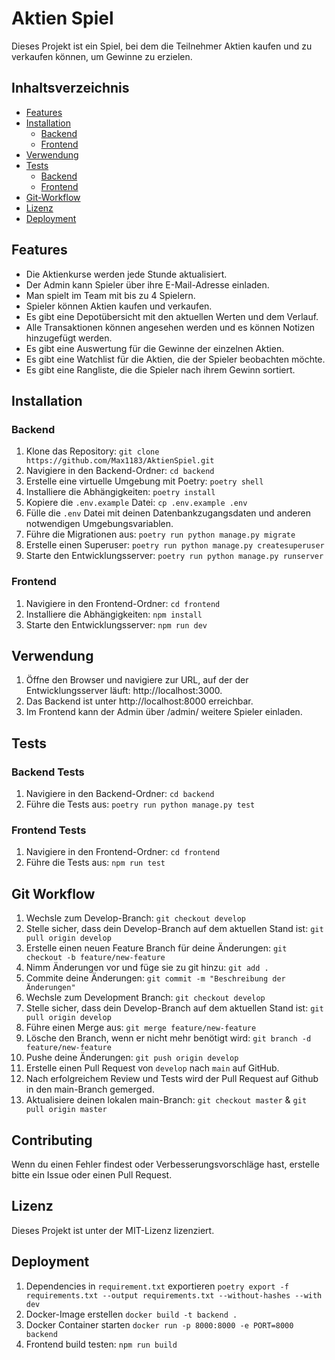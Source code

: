 # Aktien Spiel

Dieses Projekt ist ein Spiel, bei dem die Teilnehmer Aktien kaufen und zu verkaufen können, um Gewinne zu erzielen.

## Inhaltsverzeichnis

- [Features](#features)
- [Installation](#installation)
  - [Backend](#backend)
  - [Frontend](#frontend)
- [Verwendung](#verwendung)
- [Tests](#tests)
  - [Backend](#backend-tests)
  - [Frontend](#frontend-tests)
- [Git-Workflow](#git-workflow)
- [Lizenz](#lizenz)
- [Deployment](#deployment)

## Features

- Die Aktienkurse werden jede Stunde aktualisiert.
- Der Admin kann Spieler über ihre E-Mail-Adresse einladen.
- Man spielt im Team mit bis zu 4 Spielern.
- Spieler können Aktien kaufen und verkaufen.
- Es gibt eine Depotübersicht mit den aktuellen Werten und dem Verlauf.
- Alle Transaktionen können angesehen werden und es können Notizen hinzugefügt werden.
- Es gibt eine Auswertung für die Gewinne der einzelnen Aktien.
- Es gibt eine Watchlist für die Aktien, die der Spieler beobachten möchte.
- Es gibt eine Rangliste, die die Spieler nach ihrem Gewinn sortiert.

## Installation

### Backend

1. Klone das Repository: `git clone https://github.com/Max1183/AktienSpiel.git`
2. Navigiere in den Backend-Ordner: `cd backend`
3. Erstelle eine virtuelle Umgebung mit Poetry: `poetry shell`
4. Installiere die Abhängigkeiten: `poetry install`
5. Kopiere die `.env.example` Datei: `cp .env.example .env`
6. Fülle die `.env` Datei mit deinen Datenbankzugangsdaten und anderen notwendigen Umgebungsvariablen.
7. Führe die Migrationen aus: `poetry run python manage.py migrate`
8. Erstelle einen Superuser: `poetry run python manage.py createsuperuser`
9. Starte den Entwicklungsserver: `poetry run python manage.py runserver`

### Frontend

1. Navigiere in den Frontend-Ordner: `cd frontend`
2. Installiere die Abhängigkeiten: `npm install`
3. Starte den Entwicklungsserver: `npm run dev`

## Verwendung

1. Öffne den Browser und navigiere zur URL, auf der der Entwicklungsserver läuft: http://localhost:3000.
2. Das Backend ist unter http://localhost:8000 erreichbar.
3. Im Frontend kann der Admin über /admin/ weitere Spieler einladen.

## Tests

### Backend Tests

1. Navigiere in den Backend-Ordner: `cd backend`
2. Führe die Tests aus: `poetry run python manage.py test`

### Frontend Tests

1. Navigiere in den Frontend-Ordner: `cd frontend`
2. Führe die Tests aus: `npm run test`

## Git Workflow

1. Wechsle zum Develop-Branch: `git checkout develop`
2. Stelle sicher, dass dein Develop-Branch auf dem aktuellen Stand ist: `git pull origin develop`
3. Erstelle einen neuen Feature Branch für deine Änderungen: `git checkout -b feature/new-feature`
4. Nimm Änderungen vor und füge sie zu git hinzu: `git add .`
5. Commite deine Änderungen: `git commit -m "Beschreibung der Änderungen"`
6. Wechsle zum Development Branch: `git checkout develop`
7. Stelle sicher, dass dein Develop-Branch auf dem aktuellen Stand ist: `git pull origin develop`
8. Führe einen Merge aus: `git merge feature/new-feature`
9. Lösche den Branch, wenn er nicht mehr benötigt wird: `git branch -d feature/new-feature`
10. Pushe deine Änderungen: `git push origin develop`
11. Erstelle einen Pull Request von `develop` nach `main` auf GitHub.
12. Nach erfolgreichem Review und Tests wird der Pull Request auf Github in den main-Branch gemerged.
13. Aktualisiere deinen lokalen main-Branch: `git checkout master` & `git pull origin master`

## Contributing

Wenn du einen Fehler findest oder Verbesserungsvorschläge hast, erstelle bitte ein Issue oder einen Pull Request.

## Lizenz

Dieses Projekt ist unter der MIT-Lizenz lizenziert.

## Deployment

1. Dependencies in `requirement.txt` exportieren `poetry export -f requirements.txt --output requirements.txt --without-hashes --with dev`
2. Docker-Image erstellen `docker build -t backend .`
3. Docker Container starten `docker run -p 8000:8000 -e PORT=8000 backend`
4. Frontend build testen: `npm run build`
